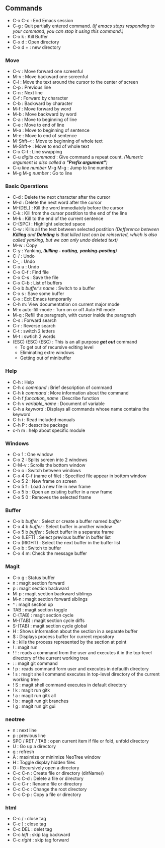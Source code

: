 ## Commands
- C-x C-c : End Emacs session
- C-g : Quit partially entered command. *(If emacs stops responding to your command, you can stop it using this command.)*
- C-x k : Kill Buffer
- C-x d : Open directory
- C-x d + : new directory
### Move
- C-v : Move forward one screenful
- M-v : Move backward one screenful
- C-l : Move the text around the cursor to the center of screen
- C-p : Previous line
- C-n : Next line
- C-f : Forward by character
- C-b : Backward by character
- M-f : Move forward by word
- M-b : Move backward by word
- C-a : Move to beginning of line
- C-e : Move to end of line
- M-a : Move to beginning of sentence
- M-e : Move to end of sentence
- M-Shft-< : Move to beginning of whole text
- M-Shft-> : Move to end of whole text
- C-x C-t : Line swapping
- C-u *digits* *command* : Give command a repeat count. *(Numeric argument is also called a **"Prefix argument"**)*
- C-u *line number* M-g M-g : Jump to line number
- M-g M-g *number* : Go to line
### Basic Operations
- C-d : Delete the next character after the cursor
- M-d : Delete the next word after the cursor
- M-(DEL) : Kill the word immediately before the cursor
- C-k : Kill from the cursor postition to the end of the line
- M-k : Kill to the end of the current sentence
- C-(SPC) : Highlight selected space
- C-w : Kills all the text between selected postition
*(Defference between **Killing** and **Deleting** is that killed text can be reinserted, which is also called yanking, but we can only undo deleted text)*
- M-w : Copy
- C-y : Yanking, *(**killing - cutting**, **yanking-pasting**)*
- C-/ : Undo
- C-_ : Undo
- C-x u : Undo
- C-x C-f : Find file
- C-x C-s : Save the file
- C-x C-b : List of buffers
- C-x b *buffer's name* : Switch to a buffer
- C-x s : Save some buffer
- C-x : Ecit Emacs temporarily
- C-h m: View documentation on current major mode
- M-x auto-fill-mode : Turn on or off Auto Fill mode
- M-q : Refill the paragraph, with cursor inside the paragraph
- C-s : Forward search
- C-r : Reverse search
- C-t : switch 2 letters
- M-t : swtich 2 words
- (ESC) (ESC) (ESC) : This is an all purpose ***get out*** command
  - To get out of recursive editing level
  - Eliminating extre windows
  - Getting out of minibuffer
### Help
- C-h : Help
- C-h c *command* : Brief description of command
- C-h k *command* : More information about the command
- C-h f *funcation_name* : Describe function
- C-h v *variable_name* : Document of variable
- C-h a *keyword* : Displays all commands whose name contains the keyword
- C-h i : Read included manuals
- C-h P : desscribe package
- c-h m : help about specific module
### Windows
- C-x 1 : One window
- C-x 2 : Splits screen into 2 windows
- C-M-v : Scrolls the bottom window
- C-x o : Switch between windows
- C-x 4 C-f (name of file) : Specified file appear in bottom window
- C-x 5 2 : New frame on screen
- C-x 5 f : Load a new file in new frame
- C-x 5 b : Open an existing buffer in a new frame
- C-x 5 0 : Removes the selected frame
### Buffer
- C-x b *buffer* : Select or create a buffer named *buffer*
- C-x 4 b *buffer* : Select buffer in another window
- C-x 5 b *buffer* : Select buffer in a separate frame
- C-x (LEFT) : Select previous buffer in buffer list
- C-x (RIGHT) : Select the next buffer in the buffer list
- C-x b : Switch to buffer
- C-x 4 m: Check the message buffer
### Magit 
- C-x g : Status buffer
- n : magit section forward
- p : magit section backward
- M-p : magit section backward siblings
- M-n : magit section forward siblings
- ^ : magit section up
- TAB : magit section toggle
- C-(TAB) : magit section cycle
- M-(TAB) : magit section cycle diffs
- S-(TAB) : magit section cycle global
- H : Shows information about the section in a separate buffer
- $ : Displays process buffer for current repository
- k : kills the process represented by the section at point
- ! : magit run
- ! ! : reads a command from the user and executes it in the top-level directory of the current working tree
- : : magit git command
- ! p : reads command form user and executes in defaulth directory
- ! s : magit shell command executes in top-level directory of the current working tree
- ! S : magit shell command executes in default directory 
- ! k : magit run gitk
- ! a : magit run gitk all
- ! b : magit run git branches
- ! g : magit run git gui
### neotree
- n : next line
- p : previous line
- SPC / RET / TAB : open current item if file or fold, unfold directory
- U : Go up a directory
- g : refresh
- A : maximize or minimize NeoTree window
- H : Toggle display hidden files
- O : Recursively open a directory
- C-c C-n : Create file or directory (dirName/)
- C-c C-d : Delete a file or directory
- C-c C-r : Rename file or directory
- C-c C-c : Change the root directory
- C-c C-p : Copy a file or directory
### html
- C-c / : close tag
- C-c ] : close tag
- C-c DEL : delet tag
- C-c *left* : skip tag backward
- C-c *right* : skip tag forward

